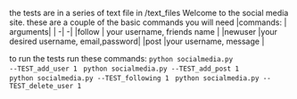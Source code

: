 the tests are in a series of text file in /text_files 
Welcome to the social media site. 
these are a couple of the basic commands you will need
|commands: | arguments|
| -| -|
|follow    | your username, friends name         |
|newuser   |your desired username, email,password|
|post      |your username, message               |


to run the tests run these commands:
<code>python socialmedia.py --TEST_add_user 1 </code>
<code>python socialmedia.py --TEST_add_post 1 </code>
<code>python socialmedia.py --TEST_following  1 </code>
<code>python socialmedia.py --TEST_delete_user 1 </code>

